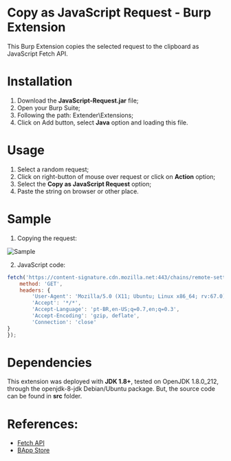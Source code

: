 # Copy as JavaScript Request - Burp Extension

This Burp Extension copies the selected request to the clipboard as JavaScript Fetch API.

# Installation

1. Download the **JavaScript-Request.jar** file;
2. Open your Burp Suite;
3. Following the path: Extender\Extensions;
4. Click on Add button, select **Java** option and loading this file.

# Usage

1. Select a random request;
2. Click on right-button of mouse over request or click on **Action** option;
3. Select the **Copy as JavaScript Request** option;
4. Paste the string on browser or other place.

# Sample

1. Copying the request:

![Sample](/images/sample.png)

2. JavaScript code:

```javascript
fetch('https://content-signature.cdn.mozilla.net:443/chains/remote-settings.content-signature.mozilla.org-20190729.prod.chain',{
    method: 'GET',
    headers: {
        'User-Agent': 'Mozilla/5.0 (X11; Ubuntu; Linux x86_64; rv:67.0) Gecko/20100101 Firefox/67.0', 
        'Accept': '*/*', 
        'Accept-Language': 'pt-BR,en-US;q=0.7,en;q=0.3', 
        'Accept-Encoding': 'gzip, deflate', 
        'Connection': 'close'    
}
});
```

# Dependencies

This extension was deployed with **JDK 1.8+**, tested on OpenJDK 1.8.0_212, through the openjdk-8-jdk Debian/Ubuntu package. But, the source code can be found in **src** folder.

# References:

* [Fetch API](https://developer.mozilla.org/en-US/docs/Web/API/Fetch_API)
* [BApp Store](https://portswigger.net/bappstore)
